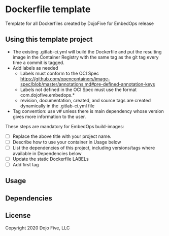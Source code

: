 # Dockerfile template
Template for all Dockerfiles created by DojoFive for EmbedOps release

## Using this template project
- The existing .gitlab-ci.yml will build the Dockerfile and put the resulting image in the Container Registry with the same tag as the git tag every time a commit is tagged. 
- Add labels as needed 
  - Labels must conform to the OCI Spec https://github.com/opencontainers/image-spec/blob/master/annotations.md#pre-defined-annotation-keys
  - Labels not defined in the OCI Spec must use the format com.dojofive.embedops.*  
  - revision, documentation, created, and source tags are created dynamically in the .gitlab-ci.yml file
- Tag convention: use v# unless there is main dependency whose version gives more information to the user. 

These steps are mandatory for EmbedOps build-images:
- [ ] Replace the above title with your project name. 
- [ ] Describe how to use your container in Usage below
- [ ] List the dependencies of this project, including versions/tags where available in Dependencies below
- [ ] Update the static Dockerfile LABELs 
- [ ] Add first tag 

## Usage

## Dependencies

## License
Copyright 2020 Dojo Five, LLC